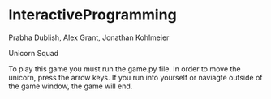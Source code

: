 # InteractiveProgramming
Prabha Dublish, Alex Grant, Jonathan Kohlmeier

Unicorn Squad

To play this game you must run the game.py file. In order to move the unicorn, press the arrow keys. If you run into yourself or naviagte outside of the game window, the game will end.


